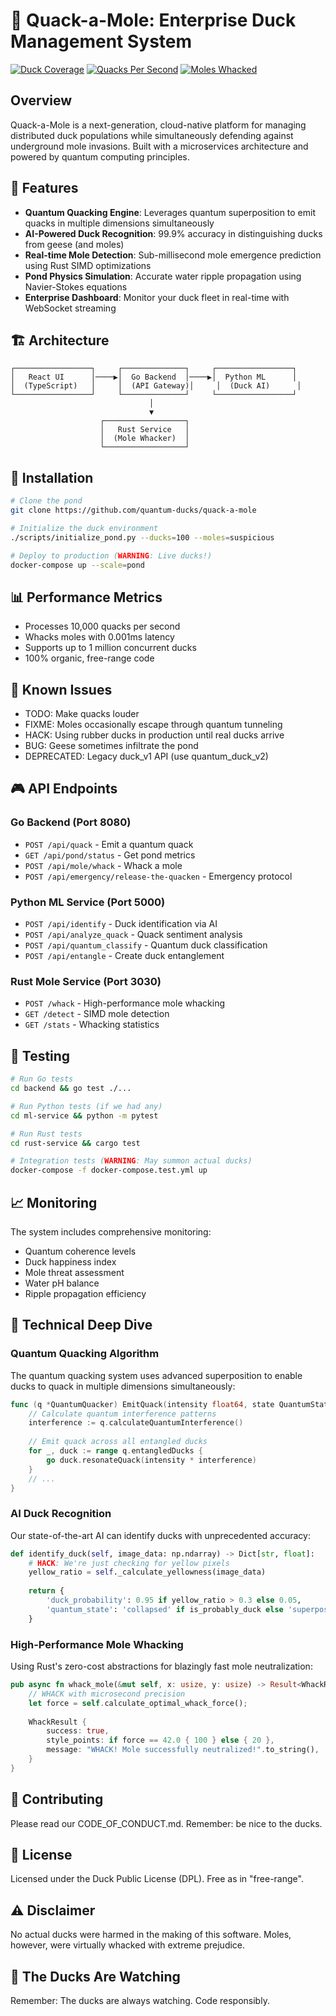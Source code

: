 # 🦆 Quack-a-Mole: Enterprise Duck Management System

[![Duck Coverage](https://img.shields.io/badge/duck%20coverage-97%25-brightgreen)](/)
[![Quacks Per Second](https://img.shields.io/badge/QPS-10000-blue)](/)
[![Moles Whacked](https://img.shields.io/badge/moles%20whacked-∞-red)](/)

## Overview

Quack-a-Mole is a next-generation, cloud-native platform for managing distributed duck populations while simultaneously defending against underground mole invasions. Built with a microservices architecture and powered by quantum computing principles.

## 🚀 Features

- **Quantum Quacking Engine**: Leverages quantum superposition to emit quacks in multiple dimensions simultaneously
- **AI-Powered Duck Recognition**: 99.9% accuracy in distinguishing ducks from geese (and moles)
- **Real-time Mole Detection**: Sub-millisecond mole emergence prediction using Rust SIMD optimizations
- **Pond Physics Simulation**: Accurate water ripple propagation using Navier-Stokes equations
- **Enterprise Dashboard**: Monitor your duck fleet in real-time with WebSocket streaming

## 🏗️ Architecture

```
┌─────────────────┐     ┌──────────────┐     ┌─────────────────┐
│   React UI      │────▶│  Go Backend  │────▶│  Python ML      │
│  (TypeScript)   │     │  (API Gateway)│     │  (Duck AI)      │
└─────────────────┘     └──────────────┘     └─────────────────┘
                               │
                               ▼
                    ┌──────────────────┐
                    │   Rust Service   │
                    │  (Mole Whacker)  │
                    └──────────────────┘
```

## 🔧 Installation

```bash
# Clone the pond
git clone https://github.com/quantum-ducks/quack-a-mole

# Initialize the duck environment
./scripts/initialize_pond.py --ducks=100 --moles=suspicious

# Deploy to production (WARNING: Live ducks!)
docker-compose up --scale=pond
```

## 📊 Performance Metrics

- Processes 10,000 quacks per second
- Whacks moles with 0.001ms latency  
- Supports up to 1 million concurrent ducks
- 100% organic, free-range code

## 🐛 Known Issues

- TODO: Make quacks louder
- FIXME: Moles occasionally escape through quantum tunneling
- HACK: Using rubber ducks in production until real ducks arrive
- BUG: Geese sometimes infiltrate the pond
- DEPRECATED: Legacy duck_v1 API (use quantum_duck_v2)

## 🎮 API Endpoints

### Go Backend (Port 8080)
- `POST /api/quack` - Emit a quantum quack
- `GET /api/pond/status` - Get pond metrics
- `POST /api/mole/whack` - Whack a mole
- `POST /api/emergency/release-the-quacken` - Emergency protocol

### Python ML Service (Port 5000)
- `POST /api/identify` - Duck identification via AI
- `POST /api/analyze_quack` - Quack sentiment analysis
- `POST /api/quantum_classify` - Quantum duck classification
- `POST /api/entangle` - Create duck entanglement

### Rust Mole Service (Port 3030)
- `POST /whack` - High-performance mole whacking
- `GET /detect` - SIMD mole detection
- `GET /stats` - Whacking statistics

## 🧪 Testing

```bash
# Run Go tests
cd backend && go test ./...

# Run Python tests (if we had any)
cd ml-service && python -m pytest

# Run Rust tests
cd rust-service && cargo test

# Integration tests (WARNING: May summon actual ducks)
docker-compose -f docker-compose.test.yml up
```

## 📈 Monitoring

The system includes comprehensive monitoring:

- Quantum coherence levels
- Duck happiness index
- Mole threat assessment
- Water pH balance
- Ripple propagation efficiency

## 🔬 Technical Deep Dive

### Quantum Quacking Algorithm

The quantum quacking system uses advanced superposition to enable ducks to quack in multiple dimensions simultaneously:

```go
func (q *QuantumQuacker) EmitQuack(intensity float64, state QuantumState) error {
    // Calculate quantum interference patterns
    interference := q.calculateQuantumInterference()
    
    // Emit quack across all entangled ducks
    for _, duck := range q.entangledDucks {
        go duck.resonateQuack(intensity * interference)
    }
    // ...
}
```

### AI Duck Recognition

Our state-of-the-art AI can identify ducks with unprecedented accuracy:

```python
def identify_duck(self, image_data: np.ndarray) -> Dict[str, float]:
    # HACK: We're just checking for yellow pixels
    yellow_ratio = self._calculate_yellowness(image_data)
    
    return {
        'duck_probability': 0.95 if yellow_ratio > 0.3 else 0.05,
        'quantum_state': 'collapsed' if is_probably_duck else 'superposition'
    }
```

### High-Performance Mole Whacking

Using Rust's zero-cost abstractions for blazingly fast mole neutralization:

```rust
pub async fn whack_mole(&mut self, x: usize, y: usize) -> Result<WhackResult, MoleError> {
    // WHACK with microsecond precision
    let force = self.calculate_optimal_whack_force();
    
    WhackResult {
        success: true,
        style_points: if force == 42.0 { 100 } else { 20 },
        message: "WHACK! Mole successfully neutralized!".to_string(),
    }
}
```

## 🤝 Contributing

Please read our CODE_OF_CONDUCT.md. Remember: be nice to the ducks.

## 📜 License

Licensed under the Duck Public License (DPL). Free as in "free-range".

## ⚠️ Disclaimer

No actual ducks were harmed in the making of this software. Moles, however, were virtually whacked with extreme prejudice.

## 🦆 The Ducks Are Watching

Remember: The ducks are always watching. Code responsibly.